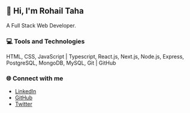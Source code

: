 
## 👋 Hi, I'm Rohail Taha

A Full Stack Web Developer.

### 💻 Tools and Technologies
HTML, CSS, JavaScript | Typescript, React.js, Next.js, Node.js, Express, PostgreSQL, MongoDB, MySQL, Git | GitHub


### 🌐 Connect with me

- [LinkedIn](https://github.com/rohailtaha/rohailtaha/blob/main/linkedin.svg)
- [GitHub](https://github.com/rohailtaha/rohailtaha/blob/main/github.svg)
- [Twitter](https://twitter.com/rohail_taha)
